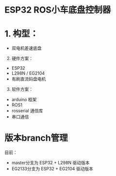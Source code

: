# ESP32 ROS小车底盘控制器

# 1. 构型：

* 双电机差速底盘

2. 硬件方案： 

* ESP32
* L298N / EG2104
* 有刷直流码盘电机

3. 软件方案：
* arduino 框架
* ROS1
* rosserial 通信库
* 串口通信

# 版本branch管理

目前：

* master分支为 ESP32 + L298N 驱动版本
* EG2133分支为 ESP32 + EG2104 驱动版本